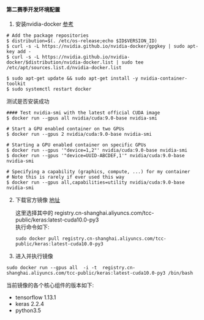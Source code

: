 #### 第二赛季开发环境配置

1. 安装nvidia-docker  [参考](https://github.com/NVIDIA/nvidia-docker)

``` shell 
# Add the package repositories
$ distribution=$(. /etc/os-release;echo $ID$VERSION_ID)
$ curl -s -L https://nvidia.github.io/nvidia-docker/gpgkey | sudo apt-key add -
$ curl -s -L https://nvidia.github.io/nvidia-docker/$distribution/nvidia-docker.list | sudo tee /etc/apt/sources.list.d/nvidia-docker.list

$ sudo apt-get update && sudo apt-get install -y nvidia-container-toolkit
$ sudo systemctl restart docker
``` 
测试是否安装成功
``` shell 
#### Test nvidia-smi with the latest official CUDA image
$ docker run --gpus all nvidia/cuda:9.0-base nvidia-smi

# Start a GPU enabled container on two GPUs
$ docker run --gpus 2 nvidia/cuda:9.0-base nvidia-smi

# Starting a GPU enabled container on specific GPUs
$ docker run --gpus '"device=1,2"' nvidia/cuda:9.0-base nvidia-smi
$ docker run --gpus '"device=UUID-ABCDEF,1'" nvidia/cuda:9.0-base nvidia-smi

# Specifying a capability (graphics, compute, ...) for my container
# Note this is rarely if ever used this way
$ docker run --gpus all,capabilities=utility nvidia/cuda:9.0-base nvidia-smi
``` 

2. 下载官方镜像  [地址](https://tianchi.aliyun.com/forum/postDetail?spm=5176.12586973.0.0.4e7340bfbAe15C&postId=67720)

    这里选择其中的 registry.cn-shanghai.aliyuncs.com/tcc-public/keras:latest-cuda10.0-py3    
    执行命令如下: 
       
    ``` shell 
    sudo docker pull registry.cn-shanghai.aliyuncs.com/tcc-public/keras:latest-cuda10.0-py3  
    ``` 

3. 进入并执行镜像

``` shell 
sudo docker run --gpus all  -i -t  registry.cn-shanghai.aliyuncs.com/tcc-public/keras:latest-cuda10.0-py3 /bin/bash 
``` 
当前镜像的各个核心组件的版本如下: 
  - tensorflow  1.13.1
  - keras 2.2.4
  - python3.5 

